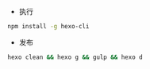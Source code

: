 * 执行

```bash
npm install -g hexo-cli
```

* 发布

```bash
hexo clean && hexo g && gulp && hexo d
```
